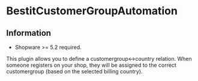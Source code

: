 # BestitCustomerGroupAutomation

## Information

* Shopware >= 5.2 required.

This plugin allows you to define a customergroup<->country relation. When someone registers on your shop, they will be assigned to the correct customergroup (based on the selected billing country).